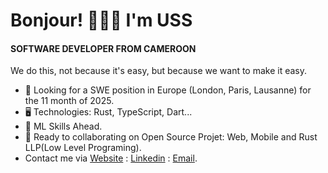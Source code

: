 Bonjour! 👦🏾🤝 I'm USS
=======================================================================================================================================

#### SOFTWARE DEVELOPER FROM CAMEROON
We do this, not because it's easy, but because we want to make it easy.

* 👀 Looking for a SWE position in Europe (London, Paris, Lausanne) for the 11 month of 2025.
* 🖥️ Technologies: Rust, TypeScript, Dart...
* 🌱 ML Skills Ahead.
* 🤝 Ready to collaborating on Open Source Projet: Web, Mobile and Rust LLP(Low Level Programing).
* Contact me via [Website](https://uss-franckmekoulou.web.app/) : [Linkedin](https://www.linkedin.com/in/franck-mekoulou/) : [Email](mailto:franckmekoulou.dev@hotmail.com).
